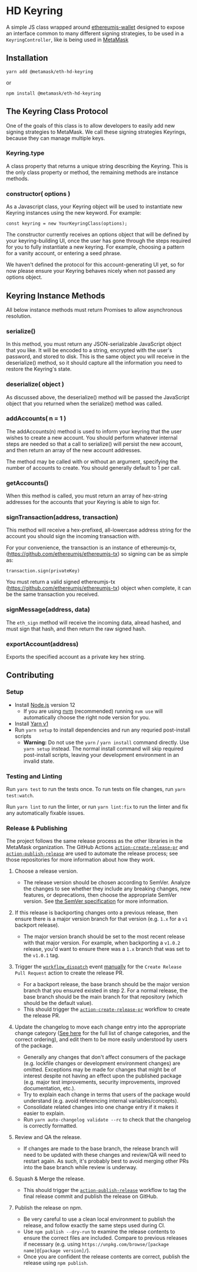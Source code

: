 # HD Keyring

A simple JS class wrapped around [ethereumjs-wallet](https://github.com/ethereumjs/ethereumjs-wallet) designed to expose an interface common to many different signing strategies, to be used in a `KeyringController`, like is being used in [MetaMask](https://metamask.io/)

## Installation

`yarn add @metamask/eth-hd-keyring`

or

`npm install @metamask/eth-hd-keyring`

## The Keyring Class Protocol

One of the goals of this class is to allow developers to easily add new signing strategies to MetaMask. We call these signing strategies Keyrings, because they can manage multiple keys.

### Keyring.type

A class property that returns a unique string describing the Keyring.
This is the only class property or method, the remaining methods are instance methods.

### constructor( options )

As a Javascript class, your Keyring object will be used to instantiate new Keyring instances using the new keyword. For example:

```
const keyring = new YourKeyringClass(options);
```

The constructor currently receives an options object that will be defined by your keyring-building UI, once the user has gone through the steps required for you to fully instantiate a new keyring. For example, choosing a pattern for a vanity account, or entering a seed phrase.

We haven't defined the protocol for this account-generating UI yet, so for now please ensure your Keyring behaves nicely when not passed any options object.

## Keyring Instance Methods

All below instance methods must return Promises to allow asynchronous resolution.

### serialize()

In this method, you must return any JSON-serializable JavaScript object that you like. It will be encoded to a string, encrypted with the user's password, and stored to disk. This is the same object you will receive in the deserialize() method, so it should capture all the information you need to restore the Keyring's state.

### deserialize( object )

As discussed above, the deserialize() method will be passed the JavaScript object that you returned when the serialize() method was called.

### addAccounts( n = 1 )

The addAccounts(n) method is used to inform your keyring that the user wishes to create a new account. You should perform whatever internal steps are needed so that a call to serialize() will persist the new account, and then return an array of the new account addresses.

The method may be called with or without an argument, specifying the number of accounts to create. You should generally default to 1 per call.

### getAccounts()

When this method is called, you must return an array of hex-string addresses for the accounts that your Keyring is able to sign for.

### signTransaction(address, transaction)

This method will receive a hex-prefixed, all-lowercase address string for the account you should sign the incoming transaction with.

For your convenience, the transaction is an instance of ethereumjs-tx, (https://github.com/ethereumjs/ethereumjs-tx) so signing can be as simple as:

```
transaction.sign(privateKey)
```

You must return a valid signed ethereumjs-tx (https://github.com/ethereumjs/ethereumjs-tx) object when complete, it can be the same transaction you received.

### signMessage(address, data)

The `eth_sign` method will receive the incoming data, alread hashed, and must sign that hash, and then return the raw signed hash.

### exportAccount(address)

Exports the specified account as a private key hex string.

## Contributing

### Setup

- Install [Node.js](https://nodejs.org) version 12
  - If you are using [nvm](https://github.com/creationix/nvm#installation) (recommended) running `nvm use` will automatically choose the right node version for you.
- Install [Yarn v1](https://yarnpkg.com/en/docs/install)
- Run `yarn setup` to install dependencies and run any requried post-install scripts
  - **Warning:** Do not use the `yarn` / `yarn install` command directly. Use `yarn setup` instead. The normal install command will skip required post-install scripts, leaving your development environment in an invalid state.

### Testing and Linting

Run `yarn test` to run the tests once. To run tests on file changes, run `yarn test:watch`.

Run `yarn lint` to run the linter, or run `yarn lint:fix` to run the linter and fix any automatically fixable issues.

### Release & Publishing

The project follows the same release process as the other libraries in the MetaMask organization. The GitHub Actions [`action-create-release-pr`](https://github.com/MetaMask/action-create-release-pr) and [`action-publish-release`](https://github.com/MetaMask/action-publish-release) are used to automate the release process; see those repositories for more information about how they work.

1. Choose a release version.

   - The release version should be chosen according to SemVer. Analyze the changes to see whether they include any breaking changes, new features, or deprecations, then choose the appropriate SemVer version. See [the SemVer specification](https://semver.org/) for more information.

2. If this release is backporting changes onto a previous release, then ensure there is a major version branch for that version (e.g. `1.x` for a `v1` backport release).

   - The major version branch should be set to the most recent release with that major version. For example, when backporting a `v1.0.2` release, you'd want to ensure there was a `1.x` branch that was set to the `v1.0.1` tag.

3. Trigger the [`workflow_dispatch`](https://docs.github.com/en/actions/reference/events-that-trigger-workflows#workflow_dispatch) event [manually](https://docs.github.com/en/actions/managing-workflow-runs/manually-running-a-workflow) for the `Create Release Pull Request` action to create the release PR.

   - For a backport release, the base branch should be the major version branch that you ensured existed in step 2. For a normal release, the base branch should be the main branch for that repository (which should be the default value).
   - This should trigger the [`action-create-release-pr`](https://github.com/MetaMask/action-create-release-pr) workflow to create the release PR.

4. Update the changelog to move each change entry into the appropriate change category ([See here](https://keepachangelog.com/en/1.0.0/#types) for the full list of change categories, and the correct ordering), and edit them to be more easily understood by users of the package.

   - Generally any changes that don't affect consumers of the package (e.g. lockfile changes or development environment changes) are omitted. Exceptions may be made for changes that might be of interest despite not having an effect upon the published package (e.g. major test improvements, security improvements, improved documentation, etc.).
   - Try to explain each change in terms that users of the package would understand (e.g. avoid referencing internal variables/concepts).
   - Consolidate related changes into one change entry if it makes it easier to explain.
   - Run `yarn auto-changelog validate --rc` to check that the changelog is correctly formatted.

5. Review and QA the release.

   - If changes are made to the base branch, the release branch will need to be updated with these changes and review/QA will need to restart again. As such, it's probably best to avoid merging other PRs into the base branch while review is underway.

6. Squash & Merge the release.

   - This should trigger the [`action-publish-release`](https://github.com/MetaMask/action-publish-release) workflow to tag the final release commit and publish the release on GitHub.

7. Publish the release on npm.

   - Be very careful to use a clean local environment to publish the release, and follow exactly the same steps used during CI.
   - Use `npm publish --dry-run` to examine the release contents to ensure the correct files are included. Compare to previous releases if necessary (e.g. using `https://unpkg.com/browse/[package name]@[package version]/`).
   - Once you are confident the release contents are correct, publish the release using `npm publish`.
